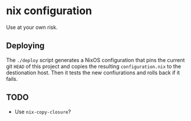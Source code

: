 # nix configuration

Use at your own risk.

## Deploying

The `./deploy` script generates a NixOS configuration that pins the current git `HEAD` of this project and copies the resulting `configuration.nix` to the destionation host. Then it tests the new confiurations and rolls back if it fails.

## TODO

- Use `nix-copy-closure`?

